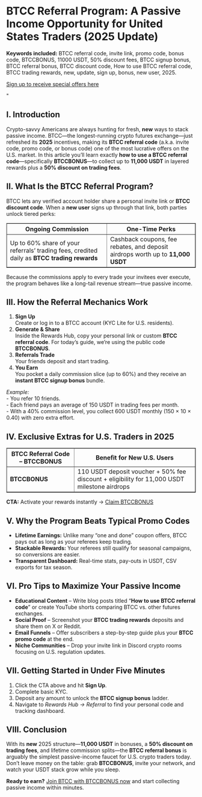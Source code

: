 <h1>BTCC Referral Program: A Passive Income Opportunity for United States Traders (2025 Update)</h1>
<p><strong>Keywords included:</strong> BTCC referral code, invite link, promo code, bonus code, BTCCBONUS, 11000 USDT, 50% discount fees, BTCC signup bonus, BTCC referral bonus, BTCC discount code, How to use BTCC referral code, BTCC trading rewards, new, update, sign up, bonus, new user, 2025.</p>
<p><a href="https://partner.btcc.com/us/c/BTCCBONUS/9303" target="_blank">Sign up to receive special offers here</a></p

<img src="https://images.mirror-media.xyz/publication-images/Poz8BlB9BgSoA-3eFI7xG.png?height=500&amp;width=1000" decoding="async" data-nimg="fill" class="css-xah9so" style="position: absolute; inset: 0px; box-sizing: border-box; padding: 0px; border: none; margin: auto; display: block; width: 0px; height: 0px; min-width: 100%; max-width: 100%; min-height: 100%; max-height: 100%;">" 
<h2>I. Introduction</h2>
<p>Crypto-savvy Americans are always hunting for fresh, <strong>new</strong> ways to stack passive income. BTCC—the longest-running crypto futures exchange—just refreshed its <strong>2025</strong> incentives, making its <strong>BTCC referral code</strong> (a.k.a. invite code, promo code, or bonus code) one of the most lucrative offers on the U.S. market. In this article you’ll learn exactly <strong>how to use a BTCC referral code</strong>—specifically <strong>BTCCBONUS</strong>—to collect up to <strong>11,000 USDT</strong> in layered rewards plus a <strong>50% discount on trading fees</strong>.</p>
<h2>II. What Is the BTCC Referral Program?</h2>
<p>BTCC lets any verified account holder share a personal invite link or <strong>BTCC discount code</strong>. When a <strong>new user</strong> signs up through that link, both parties unlock tiered perks:</p>
<table border="1" cellpadding="8" cellspacing="0">
<thead>
<tr><th>Ongoing Commission</th><th>One-Time Perks</th></tr>
</thead>
<tbody>
<tr><td>Up to 60% share of your referrals’ trading fees, credited daily as <strong>BTCC trading rewards</strong></td><td>Cashback coupons, fee rebates, and deposit airdrops worth up to <strong>11,000 USDT</strong></td></tr>
</tbody>
</table>
<p>Because the commissions apply to every trade your invitees ever execute, the program behaves like a long-tail revenue stream—true passive income.</p>
<h2>III. How the Referral Mechanics Work</h2>
<ol>
<li><strong>Sign Up</strong><br>Create or log in to a BTCC account (KYC Lite for U.S. residents).</li>
<li><strong>Generate & Share</strong><br>Inside the Rewards Hub, copy your personal link or custom <strong>BTCC referral code</strong>. For today’s guide, we’re using the public code <strong>BTCCBONUS</strong>.</li>
<li><strong>Referrals Trade</strong><br>Your friends deposit and start trading.</li>
<li><strong>You Earn</strong><br>You pocket a daily commission slice (up to 60%) and they receive an <strong>instant BTCC signup bonus</strong> bundle.</li>
</ol>
<p><em>Example:</em><br>- You refer 10 friends.<br>- Each friend pays an average of 150 USDT in trading fees per month.<br>- With a 40% commission level, you collect 600 USDT monthly (150 × 10 × 0.40) with zero extra effort.</p>
<h2>IV. Exclusive Extras for U.S. Traders in 2025</h2>
<table border="1" cellpadding="8" cellspacing="0">
<thead>
<tr><th><strong>BTCC Referral Code – BTCCBONUS</strong></th><th><strong>Benefit for New U.S. Users</strong></th></tr>
</thead>
<tbody>
<tr><td><strong>BTCCBONUS</strong></td><td>110 USDT deposit voucher + 50% fee discount + eligibility for 11,000 USDT milestone airdrops</td></tr>
</tbody>
</table>
<p><strong>CTA:</strong> Activate your rewards instantly → <a href="https://partner.btcc.com/us/c/BTCCBONUS/9303" target="_blank">Claim BTCCBONUS</a></p>
<h2>V. Why the Program Beats Typical Promo Codes</h2>
<ul>
<li><strong>Lifetime Earnings:</strong> Unlike many “one and done” coupon offers, BTCC pays out as long as your referees keep trading.</li>
<li><strong>Stackable Rewards:</strong> Your referees still qualify for seasonal campaigns, so conversions are easier.</li>
<li><strong>Transparent Dashboard:</strong> Real-time stats, pay-outs in USDT, CSV exports for tax season.</li>
</ul>
<h2>VI. Pro Tips to Maximize Your Passive Income</h2>
<ul>
<li><strong>Educational Content</strong> – Write blog posts titled “<strong>How to use BTCC referral code</strong>” or create YouTube shorts comparing BTCC vs. other futures exchanges.</li>
<li><strong>Social Proof</strong> – Screenshot your <strong>BTCC trading rewards</strong> deposits and share them on X or Reddit.</li>
<li><strong>Email Funnels</strong> – Offer subscribers a step-by-step guide plus your <strong>BTCC promo code</strong> at the end.</li>
<li><strong>Niche Communities</strong> – Drop your invite link in Discord crypto rooms focusing on U.S. regulation updates.</li>
</ul>
<h2>VII. Getting Started in Under Five Minutes</h2>
<ol>
<li>Click the CTA above and hit <strong>Sign Up</strong>.</li>
<li>Complete basic KYC.</li>
<li>Deposit any amount to unlock the <strong>BTCC signup bonus</strong> ladder.</li>
<li>Navigate to <em>Rewards Hub → Referral</em> to find your personal code and tracking dashboard.</li>
</ol>
<h2>VIII. Conclusion</h2>
<p>With its <strong>new</strong> 2025 structure—<strong>11,000 USDT</strong> in bonuses, a <strong>50% discount on trading fees</strong>, and lifetime commission splits—the <strong>BTCC referral bonus</strong> is arguably the simplest passive-income faucet for U.S. crypto traders today. Don’t leave money on the table: grab <strong>BTCCBONUS</strong>, invite your network, and watch your USDT stack grow while you sleep.</p>
<p><strong>Ready to earn?</strong> <a href="https://partner.btcc.com/us/c/BTCCBONUS/9303" target="_blank">Join BTCC with BTCCBONUS now</a> and start collecting passive income within minutes.</p>
</body>
</html>
